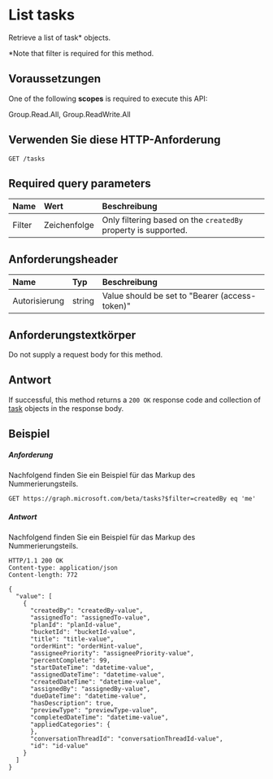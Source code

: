 # <a name="list-tasks"></a>List tasks

Retrieve a list of task* objects.

*Note that filter is required for this method.

## <a name="prerequisites"></a>Voraussetzungen
One of the following **scopes** is required to execute this API:
 
Group.Read.All, Group.ReadWrite.All

## <a name="http-request"></a>Verwenden Sie diese HTTP-Anforderung
<!-- { "blockType": "ignored" } -->
```http
GET /tasks
```
## <a name="required-query-parameters"></a>Required query parameters
|Name|Wert|Beschreibung|
|:---------------|:--------|:-------|
|Filter|Zeichenfolge| Only filtering based on the `createdBy` property is supported. |

## <a name="request-headers"></a>Anforderungsheader
| Name       | Typ | Beschreibung|
|:-----------|:------|:----------|
| Autorisierung  | string  | Value should be set to "Bearer (access-token)" |

## <a name="request-body"></a>Anforderungstextkörper
Do not supply a request body for this method.
## <a name="response"></a>Antwort
If successful, this method returns a `200 OK` response code and collection of [task](../resources/task.md) objects in the response body.
## <a name="example"></a>Beispiel
##### <a name="request"></a>Anforderung
Nachfolgend finden Sie ein Beispiel für das Markup des Nummerierungsteils.
<!-- { "blockType": "ignored" } -->
```http
GET https://graph.microsoft.com/beta/tasks?$filter=createdBy eq 'me'
```
##### <a name="response"></a>Antwort
Nachfolgend finden Sie ein Beispiel für das Markup des Nummerierungsteils. 
<!-- { "blockType": "ignored" } -->
```http
HTTP/1.1 200 OK
Content-type: application/json
Content-length: 772

{
  "value": [
    {
      "createdBy": "createdBy-value",
      "assignedTo": "assignedTo-value",
      "planId": "planId-value",
      "bucketId": "bucketId-value",
      "title": "title-value",
      "orderHint": "orderHint-value",
      "assigneePriority": "assigneePriority-value",
      "percentComplete": 99,
      "startDateTime": "datetime-value",
      "assignedDateTime": "datetime-value",
      "createdDateTime": "datetime-value",
      "assignedBy": "assignedBy-value",
      "dueDateTime": "datetime-value",
      "hasDescription": true,
      "previewType": "previewType-value",
      "completedDateTime": "datetime-value",
      "appliedCategories": {
      },
      "conversationThreadId": "conversationThreadId-value",
      "id": "id-value"
    }
  ]
}
```

<!-- uuid: 8fcb5dbc-d5aa-4681-8e31-b001d5168d79
2015-10-25 14:57:30 UTC -->
<!-- {
  "type": "#page.annotation",
  "description": "List tasks",
  "keywords": "",
  "section": "documentation",
  "tocPath": ""
}-->
